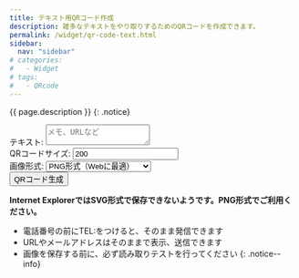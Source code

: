 ```yaml
---
title: テキスト用QRコード作成
description: 雑多なテキストをやり取りするためのQRコードを作成できます。
permalink: /widget/qr-code-text.html
sidebar:
  nav: "sidebar"
# categories:
#   - Widget
# tags:
#   - QRcode
---
```

{{ page.description }}
{: .notice}
<div id="qr-code-text" class="form-mimic">
<div>
	<label for="note">テキスト:</label>
	<textarea type="textarea" id="note" value="" placeholder="メモ、URLなど"></textarea>
</div>
<div>
	<label for="qrsize">QRコードサイズ:</label>
	<input type="text" id="qrsize" value="200">
</div>
<div>
	<label for="qrformat">画像形式:</label>
	<select id="qrformat" name="qrformat">
	<option value="png">PNG形式（Webに最適）</option>
	<option value="svg">SVG形式（印刷物に最適）</option>
	</select>
</div>
<div>
	<input id="create_qr_text" type="button" value="QRコード生成" class="generate btn btn--primary">
</div>
<div id="qr_text">
</div>
</div>

**Internet ExplorerではSVG形式で保存できないようです。PNG形式でご利用ください。**
+ 電話番号の前にTEL:をつけると、そのまま発信できます
+ URLやメールアドレスはそのままで表示、送信できます
+ 画像を保存する前に、必ず読み取りテストを行ってください
{: .notice--info}